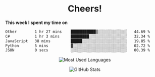 <h1 align="center">Cheers!</h1>

**This week I spent my time on**
<!--START_SECTION:waka-->

```txt
Other        1 hr 27 mins    ███████████▒░░░░░░░░░░░░░   44.69 %
C#           1 hr 3 mins     ████████░░░░░░░░░░░░░░░░░   32.34 %
JavaScript   38 mins         █████░░░░░░░░░░░░░░░░░░░░   19.85 %
Python       5 mins          ▓░░░░░░░░░░░░░░░░░░░░░░░░   02.72 %
JSON         0 secs          ░░░░░░░░░░░░░░░░░░░░░░░░░   00.39 %
```

<!--END_SECTION:waka-->

<p align="center"><img src="https://github-readme-stats.vercel.app/api/top-langs/?username=thnkrn&layout=compact&hide=html&theme=tokyonight" alt="Most Used Languages" /></p>

<p align="center"><img src="https://github-readme-stats.vercel.app/api?username=thnkrn&show_icons=true&count_private=true&theme=tokyonight&show=reviews&hide_rank=false&rank_icon=github" alt="GitHub Stats" /></p>

<!-- <p align="center"><a href="https://wakatime.com"><img src="https://wakatime.com/share/@thnkrn/40092326-d1bd-471b-89da-9a7c63939402.png" /></p>
 -->
